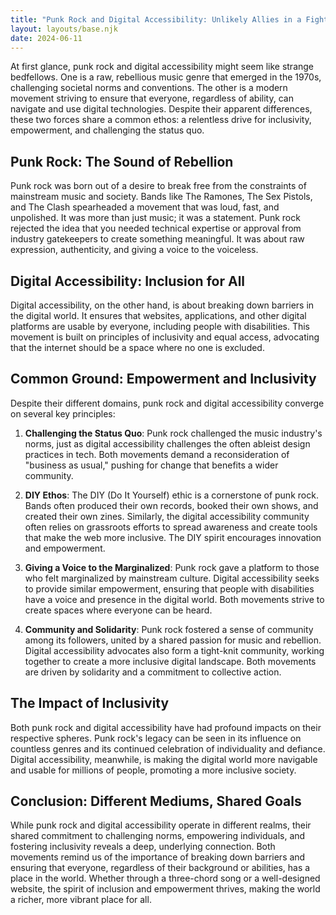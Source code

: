 ```yaml
---
title: "Punk Rock and Digital Accessibility: Unlikely Allies in a Fight for Inclusion"
layout: layouts/base.njk
date: 2024-06-11
---
```

At first glance, punk rock and digital accessibility might seem like strange bedfellows. One is a raw, rebellious music genre that emerged in the 1970s, challenging societal norms and conventions. The other is a modern movement striving to ensure that everyone, regardless of ability, can navigate and use digital technologies. Despite their apparent differences, these two forces share a common ethos: a relentless drive for inclusivity, empowerment, and challenging the status quo.

## Punk Rock: The Sound of Rebellion

Punk rock was born out of a desire to break free from the constraints of mainstream music and society. Bands like The Ramones, The Sex Pistols, and The Clash spearheaded a movement that was loud, fast, and unpolished. It was more than just music; it was a statement. Punk rock rejected the idea that you needed technical expertise or approval from industry gatekeepers to create something meaningful. It was about raw expression, authenticity, and giving a voice to the voiceless.

## Digital Accessibility: Inclusion for All

Digital accessibility, on the other hand, is about breaking down barriers in the digital world. It ensures that websites, applications, and other digital platforms are usable by everyone, including people with disabilities. This movement is built on principles of inclusivity and equal access, advocating that the internet should be a space where no one is excluded.

## Common Ground: Empowerment and Inclusivity

Despite their different domains, punk rock and digital accessibility converge on several key principles:

1. **Challenging the Status Quo**: Punk rock challenged the music industry's norms, just as digital accessibility challenges the often ableist design practices in tech. Both movements demand a reconsideration of "business as usual," pushing for change that benefits a wider community.

2. **DIY Ethos**: The DIY (Do It Yourself) ethic is a cornerstone of punk rock. Bands often produced their own records, booked their own shows, and created their own zines. Similarly, the digital accessibility community often relies on grassroots efforts to spread awareness and create tools that make the web more inclusive. The DIY spirit encourages innovation and empowerment.

3. **Giving a Voice to the Marginalized**: Punk rock gave a platform to those who felt marginalized by mainstream culture. Digital accessibility seeks to provide similar empowerment, ensuring that people with disabilities have a voice and presence in the digital world. Both movements strive to create spaces where everyone can be heard.

4. **Community and Solidarity**: Punk rock fostered a sense of community among its followers, united by a shared passion for music and rebellion. Digital accessibility advocates also form a tight-knit community, working together to create a more inclusive digital landscape. Both movements are driven by solidarity and a commitment to collective action.

## The Impact of Inclusivity

Both punk rock and digital accessibility have had profound impacts on their respective spheres. Punk rock's legacy can be seen in its influence on countless genres and its continued celebration of individuality and defiance. Digital accessibility, meanwhile, is making the digital world more navigable and usable for millions of people, promoting a more inclusive society.

## Conclusion: Different Mediums, Shared Goals

While punk rock and digital accessibility operate in different realms, their shared commitment to challenging norms, empowering individuals, and fostering inclusivity reveals a deep, underlying connection. Both movements remind us of the importance of breaking down barriers and ensuring that everyone, regardless of their background or abilities, has a place in the world. Whether through a three-chord song or a well-designed website, the spirit of inclusion and empowerment thrives, making the world a richer, more vibrant place for all.
